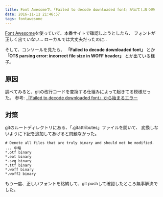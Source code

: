 ```yaml
---
title: Font Awesomeで、「Failed to decode downloaded font」が出てしまう時
date: 2016-11-11 21:46:57
tags: fontawesome
---
```


<a href="http://fontawesome.io/" target="_blank">Font Awesome</a>を使っていて、本番サイトで確認しようとしたら、
フォントが正しく出ていない... ローカルでは大丈夫だったのに..

そして、コンソールを見たら、
**「Failed to decode downloaded font」**
とか
**「OTS parsing error: incorrect file size in WOFF header」**
とか出ている様子。

## 原因
調べてみると、gitの改行コードを変換する仕組みによって起きてる模様だった。
参考: <a href="http://ts0818.hatenablog.com/entry/2016/04/01/225341" target="_blank">『Failed to decode downloaded font』から始まるエラー</a>

## 対策
gitのルートディレクトリにある、「.gitattributes」ファイルを開いて、
変換しないように下記を追加してあげると問題なかった。

```
# Denote all files that are truly binary and should not be modified.
... 中略
*.otf binary
*.eot binary
*.svg binary
*.ttf binary
*.woff binary
*.woff2 binary
```

もう一度、正しいフォントを格納して、git pushして確認したところ無事解決でした。
